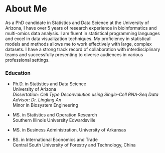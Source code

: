# About Me
As a PhD candidate in Statistics and Data Science at the University of Arizona, I have over 5 years of research experience in bioinformatics and multi-omics data analysis. I am fluent in statistical programming languages and excel in data visualization techniques. My proficiency in statistical models and methods allows me to work effectively with large, complex datasets. I have a strong track record of collaboration with interdisciplinary teams and successfully presenting to diverse audiences in various professional settings.

### Education
- Ph.D. in Statistics and Data Science     
University of Arizona     
*Dissertation: Cell Type Deconvolution using Single-Cell RNA-Seq Data*	  
*Advisor: Dr. Lingling An*       
Minor in Biosystem Engineering	   

- MS. in Statistics and Operation Research         
Southern Illinois University Edwardsville	  

- MS. in Business Administration. 
University of Arkansas	  

- BS. in International Economics and Trade        
Central South University of Forestry and Technology, China	  


